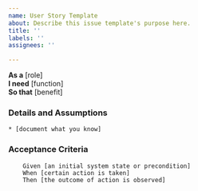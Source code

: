 ```yaml
---
name: User Story Template
about: Describe this issue template's purpose here.
title: ''
labels: ''
assignees: ''

---
```


**As a** [role]  
**I need** [function]  
**So that** [benefit]  
      
### Details and Assumptions
    * [document what you know]      

### Acceptance Criteria     
```gherkin
    Given [an initial system state or precondition]
    When [certain action is taken]
    Then [the outcome of action is observed]
